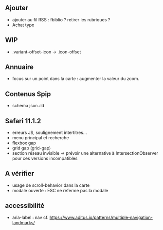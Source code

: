 ## Ajouter
- ajouter au fil RSS : fbiblio ? retirer les rubriques ?
- Achat typo

## WIP
- .variant-offset-icon -> .icon-offset

## Annuaire
- focus sur un point dans la carte : augmenter la valeur du zoom.

## Contenus Spip
- schema json+ld

## Safari 11.1.2
- erreurs JS, soulignement intertitres...
- menu principal et recherche
- flexbox gap
- grid gap (grid-gap)
- section réseau invisible => prévoir une alternative à IntersectionObserver pour ces versions incompatibles

## A vérifier
- usage de scroll-behavior dans la carte
- modale ouverte : ESC ne referme pas la modale

## accessibilité
- aria-label : nav cf. <https://www.aditus.io/patterns/multiple-navigation-landmarks/>
